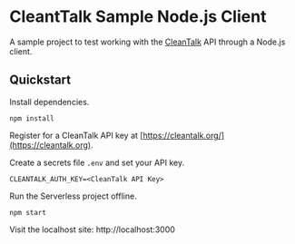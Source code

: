 # CleantTalk Sample Node.js Client

A sample project to test working with the [CleanTalk](https://cleantalk.org) API through a Node.js client.

## Quickstart

Install dependencies.

```
npm install
```

Register for a CleanTalk API key at [https://cleantalk.org/](https://cleantalk.org).

Create a secrets file `.env` and set your API key.

```
CLEANTALK_AUTH_KEY=<CleanTalk API Key>
```

Run the Serverless project offline.

```
npm start
```

Visit the localhost site: http://localhost:3000
